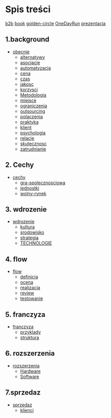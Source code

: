 # Spis treści


[b2b](b2b.md)
[book](book.md)
[golden-circle](golden-circle.md)
[OneDayRun](OneDayRun.md)
[prezentacja](prezentacja.md)


## 1.background
+ [obecnie](1.background/obecnie.md)
    + [alternatywy](1.background/alternatywy.md)
    + [asocjacje](1.background/asocjacje.md)
    + [automatyzacja](1.background/automatyzacja.md)
    + [cena](1.background/cena.md)
    + [czas](1.background/czas.md)
    + [jakosc](1.background/jakosc.md)
    + [korzysci](1.background/korzysci.md)
    + [Metodologia](1.background/metodologia.md)
    + [miejsce](1.background/miejsce.md)
    + [ograniczenia](1.background/ograniczenia.md)
    + [outsourcing](1.background/outsourcing.md)
    + [polaczenia](1.background/polaczenia.md)
    + [praktyka](1.background/praktyka.md)
    + [klient](1.background/klient.md)
    + [psychologia](1.background/psychologia.md)
    + [relacje](1.background/relacje.md)
    + [skutecznosc](1.background/skutecznosc.md)
    + [zatrudnianie](1.background/zatrudnianie.md)


## 2. Cechy
+ [cechy](2.cechy/cechy.md)
    + [gra-spolecznosciowa](2.cechy/gra-spolecznosciowa.md)
    + [jednostki](2.cechy/jednostki.md)
    + [wolny-rynek](2.cechy/wolny-rynek.md)


## 3. wdrozenie
+ [wdrozenie](3.wdrozenie/wdrozenie.md)
    + [kultura](3.wdrozenie/kultura.md)
    + [srodowisko](3.wdrozenie/srodowisko.md)
    + [strategia](3.wdrozenie/strategia.md)
    + [TECHNOLOGIE](3.wdrozenie/TECHNOLOGIE.md)


## 4. flow
+ [flow](4.flow/flow.md)
    + [definicja](4.flow/definicja.md)
    + [ocena](4.flow/ocena.md)
    + [realizacja](4.flow/realizacja.md)
    + [review](4.flow/review.md)
    + [testowanie](4.flow/testowanie.md)

## 5. franczyza
+ [franczyza](5.franczyza/franczyza.md)
    + [przyklady](5.franczyza/przyklady.md)
    + [struktura](5.franczyza/struktura.md)

## 6. rozszerzenia
+ [rozszerzenia](6.rozszerzenia/rozszerzenia.md)
    + [Hardware](6.rozszerzenia/hardware.md)
    + [Software](6.rozszerzenia/software.md)

## 7.sprzedaz

+ [sprzedaz](7.sprzedaz/sprzedaz.md)
    + [klienci](7.sprzedaz/klienci.md)

<!--## 9. systemy-->
<!--apibuild.md-->
<!--onedayrun.md-->
<!--unitapi.md-->
<!--vodapi.md-->
<!--vodapp.md-->


